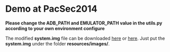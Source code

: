 Demo at PacSec2014
================

**Please change the ADB_PATH and EMULATOR_PATH value in the utils.py according to your own environment configure**

The modified **system.img** file can be downloaded [here](https://www.dropbox.com/s/zgi1uc1itsx63ua/system.img?dl=0) or [here](http://pan.baidu.com/s/1o6p256M). Just put the **system.img** under the folder **resources/images/**.
